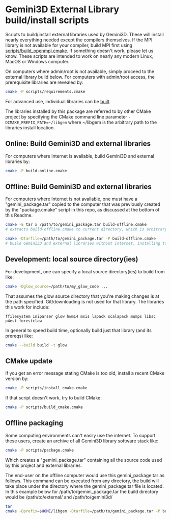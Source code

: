 # Gemini3D External Library build/install scripts

Scripts to build/install external libraries used by Gemini3D.
These will install nearly everything needed except the compilers themselves.
If the MPI library is not available for your compiler, build MPI first using
[scripts/build_openmpi.cmake](./scripts/build_openmpi.cmake).
If something doesn't work, please let us know.
These scripts are intended to work on nearly any modern Linux, MacOS or Windows computer.

On computers where admin/root is not available, simply proceed to the external library build below.
For computers with admin/root access, the prerequisite libraries are revealed by:

```sh
cmake -P scripts/requirements.cmake
```

For advanced use, individual libraries can be [built](./build.md).

The libraries installed by this package are referred to by other CMake project by specifying the CMake command line parameter `-DCMAKE_PREFIX_PATH=~/libgem` where ~/libgem is the arbitrary path to the libraries install location.

## Online: Build Gemini3D and external libraries

For computers where Internet is available, build Gemini3D and external libraries by:

```sh
cmake -P build-online.cmake
```

## Offline: Build Gemini3D and external libraries

For computers where Internet is not available, one must have a "gemini_package.tar" copied
to the computer that was previously created by the "package.cmake" script in this repo, as discussed at the bottom of this Readme.

```sh
cmake -E tar x /path/to/gemini_package.tar build-offline.cmake
# extracts build-offline.cmake to current directory, which is arbitrary

cmake -Dtarfile=/path/to/gemini_package.tar -P build-offline.cmake
# build Gemini3D and external libraries without Internet, installing to ~/libgem by default
```

## Development: local source directory(ies)

For development, one can specify a local source directory(ies) to build from like:

```sh
cmake -Dglow_source=/path/to/my_glow_code ...
```

That assumes the glow source directory that you're making changes is at the path specified.
Git/downloading is not used for that library.
The libraries this work for include:

```
ffilesystem iniparser glow hwm14 msis lapack scalapack mumps libsc p4est forestclaw
```

In general to speed build time, optionally build just that library (and its prereqs) like:

```sh
cmake --build build -t glow
```

## CMake update

If you get an error message stating CMake is too old, install a recent CMake version by:

```sh
cmake -P scripts/install_cmake.cmake
```

If that script doesn't work, try to build CMake:

```sh
cmake -P scripts/build_cmake.cmake
```

## Offline packaging

Some computing environments can't easily use the internet.
To support these users, create an archive of all Gemini3D library software stack like:

```sh
cmake -P scripts/package.cmake
```

Which creates a "gemini_package.tar" containing all the source code used by this project and external libraries.

The end-user on the offline computer would use this gemini_package.tar as follows.
This command can be executed from any directory, the build will take place under the directory where the gemini_package.tar file is located.
In this example below for /path/to/gemini_package.tar the build directory would be /path/to/external/ and /path/to/gemini3d/

```sh
tar
cmake -Dprefix=$HOME/libgem -Dtarfile=/path/to/gemini_package.tar -P build-offline.cmake
```
